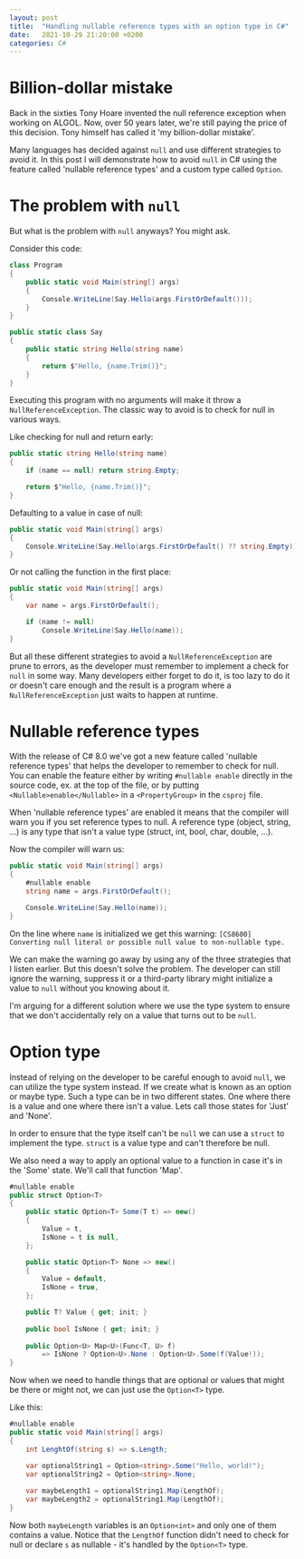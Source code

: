 ```yaml
---
layout: post
title:  "Handling nullable reference types with an option type in C#"
date:   2021-10-29 21:20:00 +0200
categories: C#
---
```

# Billion-dollar mistake
Back in the sixties Tony Hoare invented the null reference exception when working on ALGOL. Now, over 50 years later, we're still
paying the price of this decision. Tony himself has called it 'my billion-dollar mistake'. 

Many languages has decided against `null` and use different strategies to avoid it. In this post I will demonstrate how to
avoid `null` in C# using the feature called 'nullable reference types' and a custom type called `Option`.

# The problem with `null`
But what is the problem with `null` anyways? You might ask.

Consider this code:
```c#
class Program
{
    public static void Main(string[] args)
    {
        Console.WriteLine(Say.Hello(args.FirstOrDefault()));
    }
}

public static class Say
{
    public static string Hello(string name)
    {
        return $"Hello, {name.Trim()}";
    }
}
```
Executing this program with no arguments will make it throw a `NullReferenceException`. The classic way to avoid is to check 
for null in various ways. 

Like checking for null and return early:
```c#
public static string Hello(string name)
{
    if (name == null) return string.Empty;

    return $"Hello, {name.Trim()}";
}
```
Defaulting to a value in case of null:
```c#
public static void Main(string[] args)
{
    Console.WriteLine(Say.Hello(args.FirstOrDefault() ?? string.Empty));
}
```
Or not calling the function in the first place:
```c#
public static void Main(string[] args)
{
    var name = args.FirstOrDefault();

    if (name != null)
        Console.WriteLine(Say.Hello(name));
}
```
But all these different strategies to avoid a `NullReferenceException` are prune to errors, as the developer must remember
to implement a check for `null` in some way. Many developers either forget to do it, is too lazy to do it or doesn't care enough
and the result is a program where a `NullReferenceException` just waits to happen at runtime.

# Nullable reference types
With the release of C# 8.0 we've got a new feature called 'nullable reference types' that helps the developer to remember to
check for null. You can enable the feature either by writing `#nullable enable` directly in the source code, ex. at the top of
the file, or by putting `<Nullable>enable</Nullable>` in a `<PropertyGroup>` in the `csproj` file.

When 'nullable reference types' are enabled it means that the compiler will warn you if you set reference types to null.
A reference type (object, string, ...) is any type that isn't a value type (struct, int, bool, char, double, ...).

Now the compiler will warn us:
```c#
public static void Main(string[] args)
{
    #nullable enable
    string name = args.FirstOrDefault();

    Console.WriteLine(Say.Hello(name));
}
```
On the line where `name` is initialized we get this warning:
`[CS8600] Converting null literal or possible null value to non-nullable type.`

We can make the warning go away by using any of the three strategies that I listen earlier. But this doesn't solve the problem.
The developer can still ignore the warning, suppress it or a third-party library might initialize a value to `null` without you
knowing about it.

I'm arguing for a different solution where we use the type system to ensure that we don't accidentally rely on a value that
turns out to be `null`.
# Option type
Instead of relying on the developer to be careful enough to avoid `null`, we can utilize the type system instead. If we create
what is known as an option or maybe type. Such a type can be in two different states. One where there is a value and one where
there isn't a value. Lets call those states for 'Just' and 'None'.

In order to ensure that the type itself can't be `null` we can use a `struct` to implement the type. `struct` is a value type 
and can't therefore be null.

We also need a way to apply an optional value to a function in case it's in the 'Some' state. We'll call that
function 'Map'.

```c#
#nullable enable
public struct Option<T>
{
    public static Option<T> Some(T t) => new()
    {
        Value = t,
        IsNone = t is null,
    };

    public static Option<T> None => new()
    {
        Value = default,
        IsNone = true,
    };

    public T? Value { get; init; }
    
    public bool IsNone { get; init; }
    
    public Option<U> Map<U>(Func<T, U> f)
        => IsNone ? Option<U>.None : Option<U>.Some(f(Value!));
}
```
Now when we need to handle things that are optional or values that might be there or might not, we can just
use the `Option<T>` type.

Like this:
```c#
#nullable enable
public static void Main(string[] args)
{
    int LenghtOf(string s) => s.Length;

    var optionalString1 = Option<string>.Some("Hello, world!");
    var optionalString2 = Option<string>.None;
    
    var maybeLength1 = optionalString1.Map(LengthOf);
    var maybeLength2 = optionalString1.Map(LengthOf);
}
```
Now both `maybeLength` variables is an `Option<int>` and only one of them contains a value. Notice that the `LengthOf` function
didn't need to check for null or declare `s` as nullable - it's handled by the `Option<T>` type.